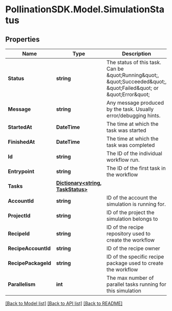 
# PollinationSDK.Model.SimulationStatus

## Properties

Name | Type | Description | Notes
------------ | ------------- | ------------- | -------------
**Status** | **string** | The status of this task. Can be \&quot;Running\&quot;, \&quot;Succeeded\&quot;, \&quot;Failed\&quot; or \&quot;Error\&quot; | 
**Message** | **string** | Any message produced by the task. Usually error/debugging hints. | [optional] 
**StartedAt** | **DateTime** | The time at which the task was started | 
**FinishedAt** | **DateTime** | The time at which the task was completed | [optional] 
**Id** | **string** | The ID of the individual workflow run. | 
**Entrypoint** | **string** | The ID of the first task in the workflow | [optional] 
**Tasks** | [**Dictionary&lt;string, TaskStatus&gt;**](TaskStatus.md) |  | [optional] 
**AccountId** | **string** | ID of the account the simulation is running for. | 
**ProjectId** | **string** | ID of the project the simulation belongs to | 
**RecipeId** | **string** | ID of the recipe repository used to create the workflow | 
**RecipeAccountId** | **string** | ID of the recipe owner | 
**RecipePackageId** | **string** | ID of the specific recipe package used to create the workflow | 
**Parallelism** | **int** | The max number of parallel tasks running for this simulation | [optional] 

[[Back to Model list]](../README.md#documentation-for-models)
[[Back to API list]](../README.md#documentation-for-api-endpoints)
[[Back to README]](../README.md)

